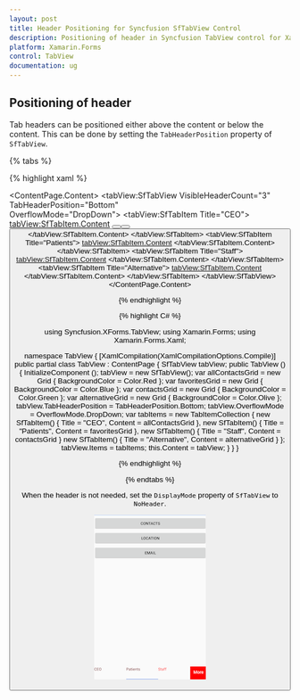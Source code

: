 ```yaml
---
layout: post
title: Header Positioning for Syncfusion SfTabView Control
description: Positioning of header in Syncfusion TabView control for Xamarin.Forms platform
platform: Xamarin.Forms
control: TabView
documentation: ug
---
```


## Positioning of header

Tab headers can be positioned either above the content or below the content. This can be done by setting the `TabHeaderPosition` property of `SfTabView`.

{% tabs %}

{% highlight xaml %}

<ContentPage xmlns="http://xamarin.com/schemas/2014/forms"
             xmlns:x="http://schemas.microsoft.com/winfx/2009/xaml"
             xmlns:tabView="clr-namespace:Syncfusion.XForms.TabView;assembly=Syncfusion.SfTabView.XForms"
             x:Class="TabView.TabView">
    <ContentPage.Content>
        <tabView:SfTabView VisibleHeaderCount="3"
                           TabHeaderPosition="Bottom"  
                           OverflowMode="DropDown">
            <tabView:SfTabItem Title="CEO">
                <tabView:SfTabItem.Content>
                    <StackLayout>
                        <Grid BackgroundColor="Green"/>
                        <Button Text="Contacts" WidthRequest="300" />
                        <Button Text="Location" WidthRequest="300" />
                        <Button Text="Email" WidthRequest="300" />
                    </StackLayout>
                </tabView:SfTabItem.Content>
            </tabView:SfTabItem>
            <tabView:SfTabItem Title="Patients">
                <tabView:SfTabItem.Content>
                    <Grid BackgroundColor="Blue" x:Name="FavoritesGrid"/>
                </tabView:SfTabItem.Content>
            </tabView:SfTabItem>
            <tabView:SfTabItem Title="Staff">
                <tabView:SfTabItem.Content>
                    <Grid BackgroundColor="Green" x:Name="ContactsGrid" />
                </tabView:SfTabItem.Content>
            </tabView:SfTabItem>
            <tabView:SfTabItem Title="Alternative">
                <tabView:SfTabItem.Content>
                    <Grid BackgroundColor="Olive" x:Name="AlternativeGrid" />
                </tabView:SfTabItem.Content>
            </tabView:SfTabItem>
        </tabView:SfTabView>
    </ContentPage.Content>
</ContentPage>
			
{% endhighlight %}

{% highlight C# %}

using Syncfusion.XForms.TabView;
using Xamarin.Forms;
using Xamarin.Forms.Xaml;

namespace TabView
{
    [XamlCompilation(XamlCompilationOptions.Compile)]
	public partial class TabView : ContentPage
	{
        SfTabView tabView;
		public TabView ()
		{
			InitializeComponent ();
            tabView = new SfTabView();
            var allContactsGrid = new Grid { BackgroundColor = Color.Red };
            var favoritesGrid = new Grid { BackgroundColor = Color.Blue };
            var contactsGrid = new Grid { BackgroundColor = Color.Green };
            var alternativeGrid = new Grid { BackgroundColor = Color.Olive };
            tabView.TabHeaderPosition = TabHeaderPosition.Bottom;
            tabView.OverflowMode = OverflowMode.DropDown;
            var tabItems = new TabItemCollection
            {
                new SfTabItem()
                {
                    Title = "CEO",
                    Content = allContactsGrid
                },
                new SfTabItem()
                {
                    Title = "Patients",
                    Content = favoritesGrid
                },
                new SfTabItem()
                {
                    Title = "Staff",
                    Content = contactsGrid
                }
                new SfTabItem()
                {
                    Title = "Alternative",
                    Content = alternativeGrid
                }
            };
            tabView.Items = tabItems;
            this.Content = tabView;
		}
	}
}
			
{% endhighlight %}

{% endtabs %}

When the header is not needed, set the `DisplayMode` property of `SfTabView` to `NoHeader`.

![Positioning of Header](images/Position-of-Header/HeaderPosition.png)